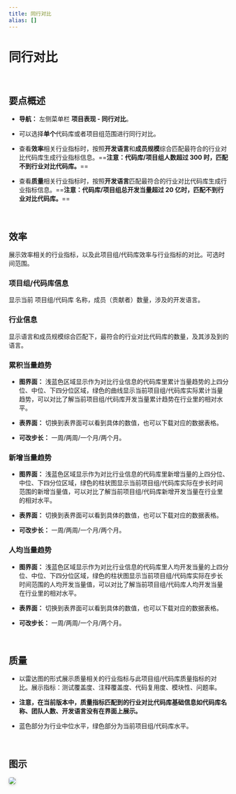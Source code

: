 ```yaml
---
title: 同行对比
alias: []
---
```


# 同行对比

<br />

## 要点概述

-   **导航：** 左侧菜单栏 **项目表现 - 同行对比**。

-   可以选择**单个**代码库或者项目组范围进行同行对比。

-   查看**效率**相关行业指标时，按照**开发语言**和**成员规模**综合匹配最符合的行业对比代码库生成行业指标信息。==**注意：代码库/项目组人数超过 300 时，匹配不到行业对比代码库。**==

-   查看**质量**相关行业指标时，按照**开发语言**匹配最符合的行业对比代码库生成行业指标信息。==**注意：代码库/项目组总开发当量超过 20 亿时，匹配不到行业对比代码库。**==

<br />

## 效率

展示效率相关的行业指标，以及此项目组/代码库效率与行业指标的对比。可选时间范围。

### 项目组/代码库信息

显示当前 项目组/代码库 名称，成员（贡献者）数量，涉及的开发语言。

### 行业信息

显示语言和成员规模综合匹配下，最符合的行业对比代码库的数量，及其涉及到的语言。

### 累积当量趋势

-   **图界面：** 浅蓝色区域显示作为对比行业信息的代码库里累计当量趋势的上四分位、中位、下四分位区域，绿色的曲线显示当前项目组/代码库实际累计当量趋势，可以对比了解当前项目组/代码库开发当量累计趋势在行业里的相对水平。

-   **表界面：** 切换到表界面可以看到具体的数值，也可以下载对应的数据表格。

-   **可改步长：** 一周/两周/一个月/两个月。

### 新增当量趋势

-   **图界面：** 浅蓝色区域显示作为对比行业信息的代码库里新增当量的上四分位、中位、下四分位区域，绿色的柱状图显示当前项目组/代码库实际在步长时间范围的新增当量值，可以对比了解当前项目组/代码库新增开发当量在行业里的相对水平。

-   **表界面：** 切换到表界面可以看到具体的数值，也可以下载对应的数据表格。

-   **可改步长：** 一周/两周/一个月/两个月。

### 人均当量趋势

-   **图界面：** 浅蓝色区域显示作为对比行业信息的代码库里人均开发当量的上四分位、中位、下四分位区域，绿色的柱状图显示当前项目组/代码库实际在步长时间范围的人均开发当量值，可以对比了解当前项目组/代码库人均开发当量在行业里的相对水平。

-   **表界面：** 切换到表界面可以看到具体的数值，也可以下载对应的数据表格。

-   **可改步长：** 一周/两周/一个月/两个月。

<br />

## 质量

-   以雷达图的形式展示质量相关的行业指标与此项目组/代码库质量指标的对比。展示指标：测试覆盖度、注释覆盖度、代码复用度、模块性、问题率。

-   **注意，在当前版本中，质量指标匹配到的行业对比代码库基础信息如代码库名称、团队人数、开发语言没有在界面上展示。**

-   蓝色部分为行业中位水平，绿色部分为当前项目组/代码库水平。

<br />

## 图示

<img style="border-radius: 0.3125em;
    box-shadow: 0 2px 4px 0 rgba(34,36,38,.12),0 2px 10px 0 rgba(34,36,38,.08);" src="https://release-note.oss-cn-hongkong.aliyuncs.com/img/Industry.png" />
